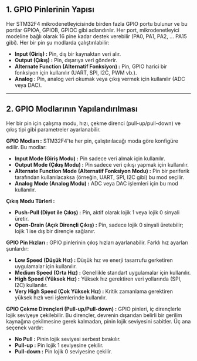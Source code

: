 ## 1. GPIO Pinlerinin Yapısı

Her STM32F4 mikrodenetleyicisinde birden fazla GPIO portu bulunur ve bu portlar GPIOA, GPIOB, GPIOC gibi adlandırılır. Her port, mikrodenetleyici modeline bağlı olarak 16 pine kadar destek verebilir (PA0, PA1, PA2, ... PA15 gibi). Her bir pin şu modlarda çalıştırılabilir:
* **Input (Giriş)  :** Pin, dış bir kaynaktan veri alır.
* **Output (Çıkış) :** Pin, dışarıya veri gönderir.
* **Alternate Function (Alternatif Fonksiyon) :** Pin, GPIO harici bir fonksiyon için kullanılır (UART, SPI, I2C, PWM vb.).
* **Analog :** Pin, analog veri okumak veya çıkış vermek için kullanılır (ADC veya DAC).

--------------------------------------------------------------------------------------------------------------------------------------------------------------------

## 2. GPIO Modlarının Yapılandırılması
Her bir pin için çalışma modu, hızı, çekme direnci (pull-up/pull-down) ve çıkış tipi gibi parametreler ayarlanabilir.

**GPIO Modları :**
STM32F4'te her pin, çalıştırılacağı moda göre konfigüre edilir. Bu modlar:
* **Input Mode (Giriş Modu) :** Pin sadece veri almak için kullanılır.
* **Output Mode (Çıkış Modu) :** Pin sadece veri çıkışı yapmak için kullanılır.
* **Alternate Function Mode (Alternatif Fonksiyon Modu) :** Pin bir periferik tarafından kullanılacaksa (örneğin, UART, SPI, I2C gibi) bu mod seçilir.
* **Analog Mode (Analog Modu) :** ADC veya DAC işlemleri için bu mod kullanılır.

**Çıkış Modu Türleri :**
* **Push-Pull (Diyot ile Çıkış) :** Pin, aktif olarak lojik 1 veya lojik 0 sinyali üretir.
* **Open-Drain (Açık Dirençli Çıkış) :** Pin, sadece lojik 0 sinyali üretebilir; lojik 1 ise dış bir dirençle sağlanır.

**GPIO Pin Hızları :**
GPIO pinlerinin çıkış hızları ayarlanabilir. Farklı hız ayarları şunlardır:
* **Low Speed (Düşük Hız)   :** Düşük hız ve enerji tasarrufu gerketiren uygulamalar için kullanılır.
* **Medium Speed (Orta Hız) :** Genellikle standart uygulamalar için kullanılır.
* **High Speed (Yüksek Hız) :** Yüksek hız gerektiren veri yollarında (SPI, I2C) kullanılır.
* **Very High Speed (Çok Yüksek Hız) :** Kritik zamanlama gerektiren yüksek hızlı veri işlemlerinde kullanılır.

**GPIO Çekme Dirençleri (Pull-up/Pull-down) :**
GPIO pinleri, iç dirençlerle lojik seviyeye çekilebilir. Bu dirençler, devrenin dışarıdan belirli bir gerilim kaynağına çekilmesine gerek kalmadan, pinin lojik seviyesini sabitler. Üç ana seçenek vardır:
* **No Pull :** Pinin lojik seviyesi serbest bırakılır.
* **Pull-up :** Pin lojik 1 seviyesine çekilir.
* **Pull-down :** Pin lojik 0 seviyesine çekilir.


